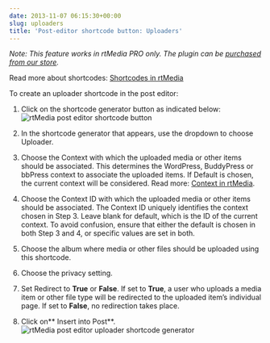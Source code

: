 ```yaml
---
date: 2013-11-07 06:15:30+00:00
slug: uploaders
title: 'Post-editor shortcode button: Uploaders'
---
```


_Note: This feature works in rtMedia PRO only. The plugin can be [purchased from our store](https://rtcamp.com/store/rtmedia-pro/)._

Read more about shortcodes: [Shortcodes in rtMedia](https://rtcamp.com/rtmedia/docs/common/shortcodes/)

To create an uploader shortcode in the post editor:



	
  1. Click on the shortcode generator button as indicated below:
![rtMedia post editor shortcode button](https://rtcamp.com/wp-content/uploads/2013/11/rtMediaShortcodeGeneratorButton.png)

	
  2. In the shortcode generator that appears, use the dropdown to choose Uploader.

	
  3. Choose the Context with which the uploaded media or other items should be associated. This determines the WordPress, BuddyPress or bbPress context to associate the uploaded items. If Default is chosen, the current context will be considered. Read more: [Context in rtMedia](https://rtcamp.com/rtmedia/docs/core-concepts/context/).

	
  4. Choose the Context ID with which the uploaded media or other items should be associated. The Context ID uniquely identifies the context chosen in Step 3. Leave blank for default, which is the ID of the current context.
To avoid confusion, ensure that either the default is chosen in both Step 3 and 4, or specific values are set in both.

	
  5. Choose the album where media or other files should be uploaded using this shortcode.

	
  6. Choose the privacy setting.

	
  7. Set Redirect to **True** or **False**. If set to **True**, a user who uploads a media item or other file type will be redirected to the uploaded item’s individual page. If set to **False**, no redirection takes place.

	
  8. Click on** Insert into Post**.
![rtMedia post editor uploader shortcode generator](https://rtcamp.com/wp-content/uploads/2013/11/image16.png)


